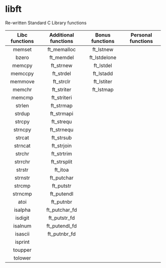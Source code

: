 # libft
Re-written Standard C Library functions

| Libc functions  | Additional functions  | Bonus functions | Personal functions |
| :-------------: | :------------------:  | :--------:      | :----------------: |
| memset          | ft_memalloc           | ft_lstnew       |
| bzero           | ft_memdel             | ft_lstdelone    |
| memcpy          | ft_strnew             | ft_lstdel       |
| memccpy         | ft_strdel             | ft_lstadd       |
| memmove         | ft_strclr             | ft_lstiter      |
| memchr          | ft_striter            | ft_lstmap       |
| memcmp          | ft_striteri           |
| strlen          | ft_strmap             |
| strdup          | ft_strmapi            |
| strcpy          | ft_strequ             |
| strncpy         | ft_strnequ            |
| strcat          | ft_strsub             |
| strncat         | ft_strjoin            |
| strchr          | ft_strtrim            |
| strrchr         | ft_strsplit           |
| strstr          | ft_itoa               |
| strnstr         | ft_putchar            |
| strcmp          | ft_putstr             |
| strncmp         | ft_putendl            |
| atoi            | ft_putnbr             |
| isalpha         | ft_putchar_fd         |
| isdigit         | ft_putstr_fd          |
| isalnum         | ft_putendl_fd         |
| isascii         | ft_putnbr_fd          |
| isprint         | 
| toupper         |
| tolower         |
